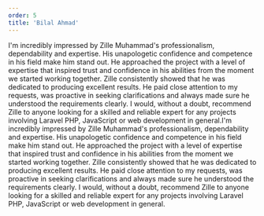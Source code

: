 ```yaml
---
order: 5
title: 'Bilal Ahmad'
---
```


I'm incredibly impressed by Zille Muhammad's professionalism, dependability and expertise. His unapologetic confidence and competence in his field make him stand out. He approached the project with a level of expertise that inspired trust and confidence in his abilities from the moment we started working together. Zille consistently showed that he was dedicated to producing excellent results. He paid close attention to my requests, was proactive in seeking clarifications and always made sure he understood the requirements clearly. I would, without a doubt, recommend Zille to anyone looking for a skilled and reliable expert for any projects involving Laravel PHP, JavaScript or web development in general.I'm incredibly impressed by Zille Muhammad's professionalism, dependability and expertise. His unapologetic confidence and competence in his field make him stand out. He approached the project with a level of expertise that inspired trust and confidence in his abilities from the moment we started working together. Zille consistently showed that he was dedicated to producing excellent results. He paid close attention to my requests, was proactive in seeking clarifications and always made sure he understood the requirements clearly. I would, without a doubt, recommend Zille to anyone looking for a skilled and reliable expert for any projects involving Laravel PHP, JavaScript or web development in general.
